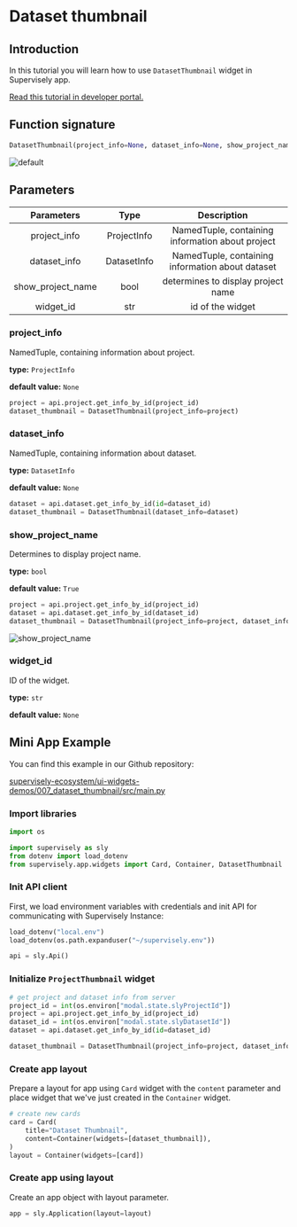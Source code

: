 # Dataset thumbnail

## Introduction

In this tutorial you will learn how to use `DatasetThumbnail` widget in Supervisely app.

[Read this tutorial in developer portal.](https://developer.supervise.ly/app-development/apps-with-gui/DatasetThumbnail)

## Function signature

```python
DatasetThumbnail(project_info=None, dataset_info=None, show_project_name=True, widget_id=None)
```

![default](https://user-images.githubusercontent.com/120389559/217832111-9a9640fc-ee64-4164-a3ab-f2e18e47a65c.png)

## Parameters

|    Parameters     |    Type     |                   Description                    |
| :---------------: | :---------: | :----------------------------------------------: |
|   project_info    | ProjectInfo | NamedTuple, containing information about project |
|   dataset_info    | DatasetInfo | NamedTuple, containing information about dataset |
| show_project_name |    bool     |        determines to display project name        |
|     widget_id     |     str     |                 id of the widget                 |

### project_info

NamedTuple, containing information about project.

**type:** `ProjectInfo`

**default value:** `None`

```python
project = api.project.get_info_by_id(project_id)
dataset_thumbnail = DatasetThumbnail(project_info=project)
```

### dataset_info

NamedTuple, containing information about dataset.

**type:** `DatasetInfo`

**default value:** `None`

```python
dataset = api.dataset.get_info_by_id(id=dataset_id)
dataset_thumbnail = DatasetThumbnail(dataset_info=dataset)
```

### show_project_name

Determines to display project name.

**type:** `bool`

**default value:** `True`

```python
project = api.project.get_info_by_id(project_id)
dataset = api.dataset.get_info_by_id(dataset_id)
dataset_thumbnail = DatasetThumbnail(project_info=project, dataset_info=dataset, show_project_name=False)
```

![show_project_name](https://user-images.githubusercontent.com/120389559/217832612-748b980d-d3af-40b4-aa51-c0e00226bf02.png)

### widget_id

ID of the widget.

**type:** `str`

**default value:** `None`

## Mini App Example

You can find this example in our Github repository:

[supervisely-ecosystem/ui-widgets-demos/007_dataset_thumbnail/src/main.py](https://github.com/supervisely-ecosystem/ui-widgets-demos/blob/master/007_dataset_thumbnail/src/main.py)

### Import libraries

```python
import os

import supervisely as sly
from dotenv import load_dotenv
from supervisely.app.widgets import Card, Container, DatasetThumbnail
```

### Init API client

First, we load environment variables with credentials and init API for communicating with Supervisely Instance:

```python
load_dotenv("local.env")
load_dotenv(os.path.expanduser("~/supervisely.env"))

api = sly.Api()
```

### Initialize `ProjectThumbnail` widget

```python
# get project and dataset info from server
project_id = int(os.environ["modal.state.slyProjectId"])
project = api.project.get_info_by_id(project_id)
dataset_id = int(os.environ["modal.state.slyDatasetId"])
dataset = api.dataset.get_info_by_id(id=dataset_id)

dataset_thumbnail = DatasetThumbnail(project_info=project, dataset_info=dataset)
```

### Create app layout

Prepare a layout for app using `Card` widget with the `content` parameter and place widget that we've just created in the `Container` widget.

```python
# create new cards
card = Card(
    title="Dataset Thumbnail",
    content=Container(widgets=[dataset_thumbnail]),
)
layout = Container(widgets=[card])
```

### Create app using layout

Create an app object with layout parameter.

```python
app = sly.Application(layout=layout)
```
